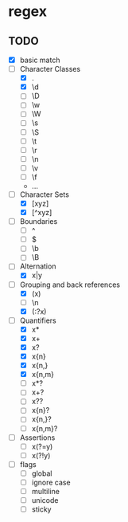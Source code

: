 # regex

## TODO

- [x] basic match
- [ ] Character Classes
    - [x] .
    - [x] \d
    - [ ] \D
    - [ ] \w
    - [ ] \W
    - [ ] \s
    - [ ] \S
    - [ ] \t
    - [ ] \r
    - [ ] \n
    - [ ] \v
    - [ ] \f
    - ...
- [ ] Character Sets
    - [x] \[xyz]
    - [x] \[^xyz]
- [ ] Boundaries
    - [ ] ^
    - [ ] $
    - [ ] \b
    - [ ] \B
- [ ] Alternation
    - [x] x|y
- [ ] Grouping and back references
    - [x] \(x)
    - [ ] \n
    - [x] \(:?x)
- [ ] Quantifiers
    - [x] x*
    - [x] x+
    - [x] x?
    - [x] x{n}
    - [x] x{n,}
    - [x] x{n,m}
    - [ ] x*?
    - [ ] x+?
    - [ ] x??
    - [ ] x{n}?
    - [ ] x{n,}?
    - [ ] x{n,m}?
- [ ] Assertions
    - [ ] x(?=y)
    - [ ] x(?!y)
- [ ] flags
    - [ ] global
    - [ ] ignore case
    - [ ] multiline
    - [ ] unicode
    - [ ] sticky
